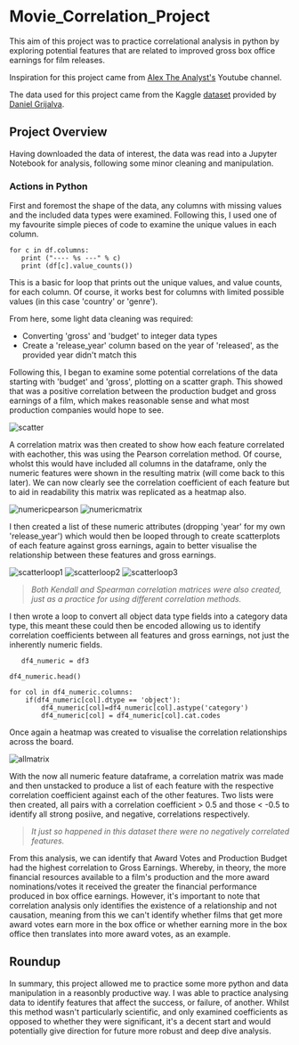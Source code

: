 # Movie_Correlation_Project


This aim of this project was to practice correlational analysis in python by exploring potential features that are related to improved gross box office earnings for film releases.

Inspiration for this project came from [Alex The Analyst's](https://www.youtube.com/channel/UC7cs8q-gJRlGwj4A8OmCmXg) Youtube channel.

The data used for this project came from the Kaggle [dataset](https://www.kaggle.com/danielgrijalvas/movies/version/2) provided by [Daniel Grijalva](https://www.kaggle.com/danielgrijalvas).

## Project Overview

Having downloaded the data of interest, the data was read into a Jupyter Notebook for analysis, following some minor cleaning and manipulation.

### Actions in Python

First and foremost the shape of the data, any columns with missing values and the included data types were examined. Following this, I used one of my favourite simple pieces of code to examine the unique values in each column.

    for c in df.columns:
       print ("---- %s ---" % c)
       print (df[c].value_counts())

This is a basic for loop that prints out the unique values, and value counts, for each column. Of course, it works best for columns with limited possible values (in this case 'country' or 'genre').

From here, some light data cleaning was required:
- Converting 'gross' and 'budget' to integer data types
- Create a 'release_year' column based on the year of 'released', as the provided year didn't match this

Following this, I began to examine some potential correlations of the data starting with 'budget' and 'gross', plotting on a scatter graph. This showed that was a positive correlation between the production budget and gross earnings of a film, which makes reasonable sense and what most production companies would hope to see.

![scatter](https://github.com/Dejean97/Movie_Correlation_Project/blob/main/scatter%20screenshot.png)

A correlation matrix was then created to show how each feature correlated with eachother, this was using the Pearson correlation method. Of course, wholst this would have included all columns in the dataframe, only the numeric features were shown in the resulting matrix (will come back to this later). We can now clearly see the correlation coefficient of each feature but to aid in readability this matrix was replicated as a heatmap also.

![numericpearson](https://github.com/Dejean97/Movie_Correlation_Project/blob/main/numeric%20pearson.png)
![numericmatrix](https://github.com/Dejean97/Movie_Correlation_Project/blob/main/numeric%20matrix.png)

I then created a list of these numeric attributes (dropping 'year' for my own 'release_year') which would then be looped through to create scatterplots of each feature against gross earnings, again to better visualise the relationship between these features and gross earnings.

![scatterloop1](https://github.com/Dejean97/Movie_Correlation_Project/blob/main/loop%20scatter%201.png)
![scatterloop2](https://github.com/Dejean97/Movie_Correlation_Project/blob/main/loop%20scatter%202.png)
![scatterloop3](https://github.com/Dejean97/Movie_Correlation_Project/blob/main/loop%20scatter%203.png)

> *Both Kendall and Spearman correlation matrices were also created, just as a practice for using different correlation methods.*

I then wrote a loop to convert all object data type fields into a category data type, this meant these could then be encoded allowing us to identify correlation coefficients between all features and gross earnings, not just the inherently numeric fields.

       df4_numeric = df3
        
    df4_numeric.head()
         
    for col in df4_numeric.columns:
        if(df4_numeric[col].dtype == 'object'):
            df4_numeric[col]=df4_numeric[col].astype('category')
            df4_numeric[col] = df4_numeric[col].cat.codes

Once again a heatmap was created to visualise the correlation relationships across the board.

![allmatrix](https://github.com/Dejean97/Movie_Correlation_Project/blob/main/all%20matrix.png)

With the now all numeric feature dataframe, a correlation matrix was made and then unstacked to produce a list of each feature with the respective correlation coefficient against each of the other features. Two lists were then created, all pairs with a correlation coefficient > 0.5 and those < -0.5 to identify all strong posiive, and negative, correlations respectively.

> *It just so happened in this dataset there were no negatively correlated features.*

From this analysis, we can identify that Award Votes and Production Budget had the highest correlation to Gross Earnings. Whereby, in theory, the more financial resources available to a film's production and the more award nominations/votes it received the greater the financial performance produced in box office earnings. However, it's important to note that correlation analysis only identifies the existence of a relationship and not causation, meaning from this we can't identify whether films that get more award votes earn more in the box office or whether earning more in the box office then translates into more award votes, as an example.

## Roundup

In summary, this project allowed me to practice some more python and data manipulation in a reasonbly productive way. I was able to practice analysing data to identify features that affect the success, or failure, of another. Whilst this method wasn't particularly scientific, and only examined coefficients as opposed to whether they were significant, it's a decent start and would potentially give direction for future more robust and deep dive analysis.
